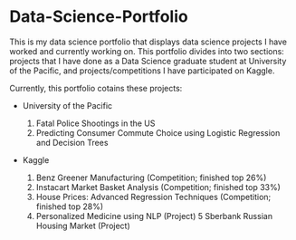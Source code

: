 # Data-Science-Portfolio

This is my data science portfolio that displays data science projects I have worked and currently working on. This portfolio divides into two sections: projects that I have done as a Data Science graduate student at University of the Pacific, and projects/competitions I have participated on Kaggle.

Currently, this portfolio cotains these projects:

* University of the Pacific
  1. Fatal Police Shootings in the US
  2. Predicting Consumer Commute Choice using Logistic Regression and Decision Trees

* Kaggle
  1. Benz Greener Manufacturing (Competition; finished top 26%)
  2. Instacart Market Basket Analysis (Competition; finished top 33%)
  3. House Prices: Advanced Regression Techniques (Competition; finished top 28%)
  4. Personalized Medicine using NLP (Project)
  5 Sberbank Russian Housing Market (Project)
